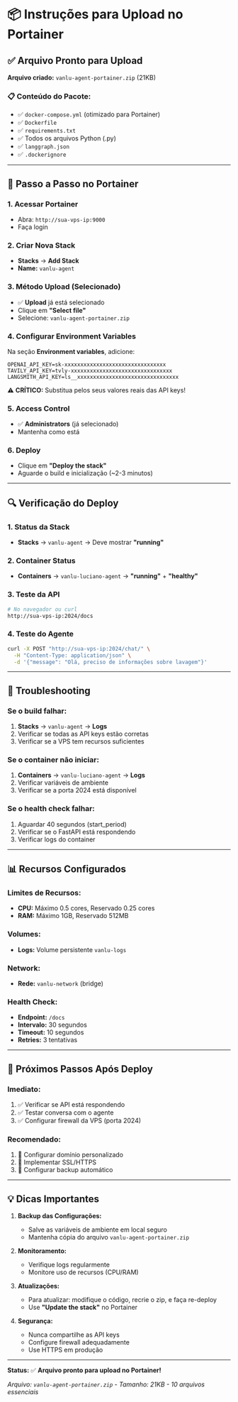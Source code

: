 # 📦 Instruções para Upload no Portainer

## ✅ Arquivo Pronto para Upload

**Arquivo criado:** `vanlu-agent-portainer.zip` (21KB)

### 📋 Conteúdo do Pacote:
- ✅ `docker-compose.yml` (otimizado para Portainer)
- ✅ `Dockerfile`
- ✅ `requirements.txt`
- ✅ Todos os arquivos Python (.py)
- ✅ `langgraph.json`
- ✅ `.dockerignore`

---

## 🚀 Passo a Passo no Portainer

### 1. **Acessar Portainer**
- Abra: `http://sua-vps-ip:9000`
- Faça login

### 2. **Criar Nova Stack**
- **Stacks** → **Add Stack**
- **Name:** `vanlu-agent`

### 3. **Método Upload (Selecionado)**
- ✅ **Upload** já está selecionado
- Clique em **"Select file"**
- Selecione: `vanlu-agent-portainer.zip`

### 4. **Configurar Environment Variables**
Na seção **Environment variables**, adicione:

```
OPENAI_API_KEY=sk-xxxxxxxxxxxxxxxxxxxxxxxxxxxxxxxx
TAVILY_API_KEY=tvly-xxxxxxxxxxxxxxxxxxxxxxxxxxxxxxxx
LANGSMITH_API_KEY=ls__xxxxxxxxxxxxxxxxxxxxxxxxxxxxxxxx
```

⚠️ **CRÍTICO:** Substitua pelos seus valores reais das API keys!

### 5. **Access Control**
- ✅ **Administrators** (já selecionado)
- Mantenha como está

### 6. **Deploy**
- Clique em **"Deploy the stack"**
- Aguarde o build e inicialização (~2-3 minutos)

---

## 🔍 Verificação do Deploy

### **1. Status da Stack**
- **Stacks** → `vanlu-agent` → Deve mostrar **"running"**

### **2. Container Status**
- **Containers** → `vanlu-luciano-agent` → **"running"** + **"healthy"**

### **3. Teste da API**
```bash
# No navegador ou curl
http://sua-vps-ip:2024/docs
```

### **4. Teste do Agente**
```bash
curl -X POST "http://sua-vps-ip:2024/chat/" \
  -H "Content-Type: application/json" \
  -d '{"message": "Olá, preciso de informações sobre lavagem"}'
```

---

## 🔧 Troubleshooting

### **Se o build falhar:**
1. **Stacks** → `vanlu-agent` → **Logs**
2. Verificar se todas as API keys estão corretas
3. Verificar se a VPS tem recursos suficientes

### **Se o container não iniciar:**
1. **Containers** → `vanlu-luciano-agent` → **Logs**
2. Verificar variáveis de ambiente
3. Verificar se a porta 2024 está disponível

### **Se o health check falhar:**
1. Aguardar 40 segundos (start_period)
2. Verificar se o FastAPI está respondendo
3. Verificar logs do container

---

## 📊 Recursos Configurados

### **Limites de Recursos:**
- **CPU:** Máximo 0.5 cores, Reservado 0.25 cores
- **RAM:** Máximo 1GB, Reservado 512MB

### **Volumes:**
- **Logs:** Volume persistente `vanlu-logs`

### **Network:**
- **Rede:** `vanlu-network` (bridge)

### **Health Check:**
- **Endpoint:** `/docs`
- **Intervalo:** 30 segundos
- **Timeout:** 10 segundos
- **Retries:** 3 tentativas

---

## 🎯 Próximos Passos Após Deploy

### **Imediato:**
1. ✅ Verificar se API está respondendo
2. ✅ Testar conversa com o agente
3. ✅ Configurar firewall da VPS (porta 2024)

### **Recomendado:**
1. 🔄 Configurar domínio personalizado
2. 🔄 Implementar SSL/HTTPS
3. 🔄 Configurar backup automático

---

## 💡 Dicas Importantes

1. **Backup das Configurações:**
   - Salve as variáveis de ambiente em local seguro
   - Mantenha cópia do arquivo `vanlu-agent-portainer.zip`

2. **Monitoramento:**
   - Verifique logs regularmente
   - Monitore uso de recursos (CPU/RAM)

3. **Atualizações:**
   - Para atualizar: modifique o código, recrie o zip, e faça re-deploy
   - Use **"Update the stack"** no Portainer

4. **Segurança:**
   - Nunca compartilhe as API keys
   - Configure firewall adequadamente
   - Use HTTPS em produção

---

**Status:** ✅ **Arquivo pronto para upload no Portainer!**

*Arquivo: `vanlu-agent-portainer.zip` - Tamanho: 21KB - 10 arquivos essenciais*
